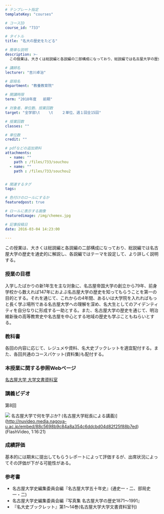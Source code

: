 ```yaml
---
# テンプレート指定
templateKey: "courses"

# コースID
course_id: "733"

# タイトル
title: "名大の歴史をたどる"

# 簡単な説明
description: >-
  この授業は、大きくは総説編と各説編の二部構成になっており、総説編では名古屋大学の歴史を通史的に解説し、各説編ではテーマを設定して、より詳しく説明する。...

# 講師名
lecturer: "吉川卓治"

# 部局名
department: "教養教育院"

# 開講時限
term: "2018年度	前期"

# 対象者、単位数、授業回数
target: "全学部\t    \t    ２単位、週１回全15回"

# 授業回数
classes: ""

# 単位数
credit: ""

# pdfなどの追加資料
attachments: 
  - name: "" 
    path : /files/733/souchou
  - name: "" 
    path : /files/733/souchou2


# 関連するタグ
tags:

# 色付けのロールにするか
featuredpost: true

# ロールに表示する画像
featuredimage: /img/chemex.jpg

# 記事投稿日
date: 2016-03-04 14:23:00

---
```

この授業は、大きくは総説編と各説編の二部構成になっており、総説編では名古屋大学の歴史を通史的に解説し、各説編ではテーマを設定して、より詳しく説明する。


  
### 授業の目標  
入学したばかりの新1年生を主な対象に、名古屋帝国大学の創立から79年、前身学校から数えれば147年におよぶ名古屋大学の歴史を知ってもらうことを第一の目的とする。それを通じて、これからの4年間、あるいは大学院を入れればもっと長く学ぶ場所である名古屋大学への理解を深め、名大生としてのアイデンティティを自分なりに形成する一助とする。また、名古屋大学の歴史を通じて、明治維新後の高等教育史や名古屋を中心とする地域の歴史も学ぶこともねらいとする。  
### 教科書  
各回の内容に応じて、レジュメや資料、名大史ブックレットを適宜配付する。また、各回共通のコースパケット(資料集)も配付する。  
### 本授業に関する参照Webページ  
[名古屋大学 大学文書資料室](http://nua.jimu.nagoya-u.ac.jp/)

### 講義ビデオ

第8回


![](/files/733/souchou2) 名古屋大学で何を学ぶか? (名古屋大学総長による講義)](http://nuvideo.media.nagoya-u.ac.jp/embed/88c5698b9c84a8a354c6ddcbd04d82f25f88b7ed) (FlashVideo, 1:16:21)

  
### 成績評価  
基本的には期末に提出してもらうレポートによって評価するが、出席状況によってその評価が下がる可能性がある。
  
### 参考書  
  
* 名古屋大学史編集委員会編『名古屋大学五十年史』(通史一・二、部局史一・二)  
* 名古屋大学史編集委員会編『写真集 名古屋大学の歴史1871～1991』  
* 『名大史ブックレット』第1～14巻(名古屋大学大学文書資料室刊)